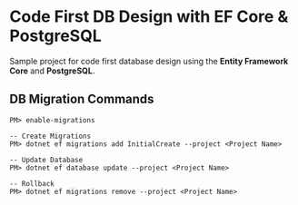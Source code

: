 # Code First DB Design with EF Core &amp; PostgreSQL

Sample project for code first database design using the **Entity Framework Core** and **PostgreSQL**.

## DB Migration Commands

``` shell
PM> enable-migrations

-- Create Migrations
PM> dotnet ef migrations add InitialCreate --project <Project Name>

-- Update Database
PM> dotnet ef database update --project <Project Name>

-- Rollback
PM> dotnet ef migrations remove --project <Project Name>
```
